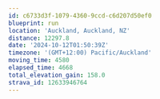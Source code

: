 ```yaml
---
id: c6733d3f-1079-4360-9ccd-c6d207d50ef0
blueprint: run
location: 'Auckland, Auckland, NZ'
distance: 12297.8
date: '2024-10-12T01:50:39Z'
timezone: '(GMT+12:00) Pacific/Auckland'
moving_time: 4580
elapsed_time: 4668
total_elevation_gain: 158.0
strava_id: 12633946764
---
```

